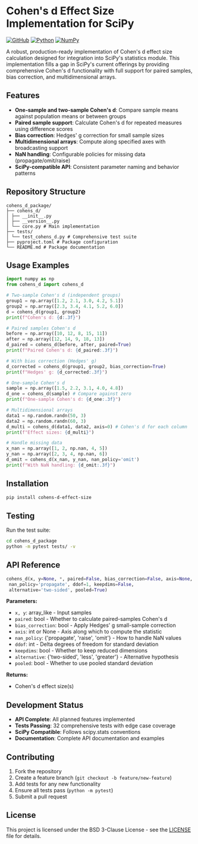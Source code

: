 # Cohen's d Effect Size Implementation for SciPy

[![GitHub](https://img.shields.io/github/license/DawitLam/cohens-d-scipy)](https://github.com/DawitLam/cohens-d-scipy/blob/master/LICENSE)
[![Python](https://img.shields.io/badge/python-3.8%2B-blue)](https://www.python.org/downloads/)
[![NumPy](https://img.shields.io/badge/numpy-1.19%2B-orange)](https://numpy.org/)

A robust, production-ready implementation of Cohen's d effect size calculation designed for integration into SciPy's statistics module. This implementation fills a gap in SciPy's current offerings by providing comprehensive Cohen's d functionality with full support for paired samples, bias correction, and multidimensional arrays.

## Features

- **One-sample and two-sample Cohen's d**: Compare sample means against population means or between groups
- **Paired sample support**: Calculate Cohen's d for repeated measures using difference scores
- **Bias correction**: Hedges' g correction for small sample sizes
- **Multidimensional arrays**: Compute along specified axes with broadcasting support
- **NaN handling**: Configurable policies for missing data (propagate/omit/raise)
- **SciPy-compatible API**: Consistent parameter naming and behavior patterns

## Repository Structure

```
cohens_d_package/
├── cohens_d/
│ ├── __init__.py
│ ├── __version__.py
│ └── core.py # Main implementation
├── tests/
│ └── test_cohens_d.py # Comprehensive test suite
├── pyproject.toml # Package configuration
└── README.md # Package documentation
```

## Usage Examples

```python
import numpy as np
from cohens_d import cohens_d

# Two-sample Cohen's d (independent groups)
group1 = np.array([1.2, 2.1, 3.0, 4.2, 5.1])
group2 = np.array([2.3, 3.4, 4.1, 5.2, 6.0])
d = cohens_d(group1, group2)
print(f"Cohen's d: {d:.3f}")

# Paired samples Cohen's d
before = np.array([10, 12, 8, 15, 11])
after = np.array([12, 14, 9, 18, 13])
d_paired = cohens_d(before, after, paired=True)
print(f"Paired Cohen's d: {d_paired:.3f}")

# With bias correction (Hedges' g)
d_corrected = cohens_d(group1, group2, bias_correction=True)
print(f"Hedges' g: {d_corrected:.3f}")

# One-sample Cohen's d
sample = np.array([1.5, 2.2, 3.1, 4.0, 4.8])
d_one = cohens_d(sample) # Compare against zero
print(f"One-sample Cohen's d: {d_one:.3f}")

# Multidimensional arrays
data1 = np.random.randn(50, 3)
data2 = np.random.randn(60, 3)
d_multi = cohens_d(data1, data2, axis=0) # Cohen's d for each column
print(f"Effect sizes: {d_multi}")

# Handle missing data
x_nan = np.array([1, 2, np.nan, 4, 5])
y_nan = np.array([2, 3, 4, np.nan, 6])
d_omit = cohens_d(x_nan, y_nan, nan_policy='omit')
print(f"With NaN handling: {d_omit:.3f}")
```

## Installation

```bash
pip install cohens-d-effect-size
```

## Testing

Run the test suite:

```bash
cd cohens_d_package
python -m pytest tests/ -v
```

## API Reference

```python
cohens_d(x, y=None, *, paired=False, bias_correction=False, axis=None,
 nan_policy='propagate', ddof=1, keepdims=False,
 alternative='two-sided', pooled=True)
```

**Parameters:**
- `x, y`: array_like - Input samples
- `paired`: bool - Whether to calculate paired-samples Cohen's d
- `bias_correction`: bool - Apply Hedges' g small-sample correction
- `axis`: int or None - Axis along which to compute the statistic
- `nan_policy`: {'propagate', 'raise', 'omit'} - How to handle NaN values
- `ddof`: int - Delta degrees of freedom for standard deviation
- `keepdims`: bool - Whether to keep reduced dimensions
- `alternative`: {'two-sided', 'less', 'greater'} - Alternative hypothesis
- `pooled`: bool - Whether to use pooled standard deviation

**Returns:**
- Cohen's d effect size(s)

## Development Status

- **API Complete**: All planned features implemented
- **Tests Passing**: 32 comprehensive tests with edge case coverage
- **SciPy Compatible**: Follows scipy.stats conventions
- **Documentation**: Complete API documentation and examples

## Contributing

1. Fork the repository
2. Create a feature branch (`git checkout -b feature/new-feature`)
3. Add tests for any new functionality
4. Ensure all tests pass (`python -m pytest`)
5. Submit a pull request

## License

This project is licensed under the BSD 3-Clause License - see the [LICENSE](LICENSE) file for details.